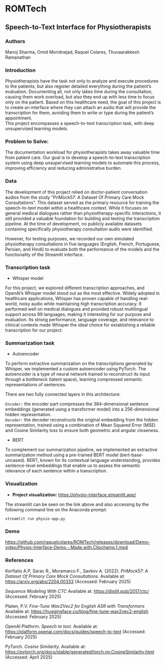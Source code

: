 # ROMTech
## Speech-to-Text Interface for Physiotherapists

### Authors
Manoj Sharma, Omid Moridnejad, Raquel Colares, Thuvaarakkesh Ramanathan

### Introduction
Physiotherapists have the task not only to analyze and execute procedures to the patients, but also register detailed everything during the patient’s evaluation. Documenting all, not only takes time during the consultation, causing them work overload, but also they end up with less time to focus only on the patient. 
Based on this healthcare need, the goal of this project is to create an interface where they can attach an audio that will provide the transcription for them, avoiding them to write or type during the patient’s appointment.  
This project encompasses a speech-to-text transcription task, with deep unsupervised learning models.

### Problem to Solve:
The documentation workload for physiotherapists takes away valuable time from patient care. Our goal is to develop a speech-to-text transcription system using deep unsupervised learning models to automate this process, improving efficiency and reducing administrative burden.

### Data
The development of this project relied on doctor-patient conversation audios from the study "PriMock57: A Dataset Of Primary Care Mock Consultations".  This dataset served as the primary resource for training the speech-to-text model within a healthcare context. While it focuses on general medical dialogues rather than physiotherapy-specific interactions, it still provided a valuable foundation for building and testing the transcription pipeline. At the time of development, no publicly available datasets containing specifically physiotherapy consultation audio were identified.

However, for testing purposes, we recorded our own simulated physiotherapy consultations in five languages (English, French, Portuguese, Persian, and Hindi) to evaluate both the performance of the models and the functionality of the Streamlit interface.

### Transcription task

* Whisper model

For this project, we explored different transcription approaches, and OpenAI’s Whisper model stood out as the most effective. Widely adopted in healthcare applications, Whisper has proven capable of handling real-world, noisy audio while maintaining high transcription accuracy. It performed well on medical dialogues and provided robust multilingual support across 99 languages, making it interesting for our purpose and evaluation. Its strong performance, language coverage, and relevance to clinical contexts made Whisper the ideal choice for establishing a reliable transcription for our project.


### Summarization task

* Autoencoder

To perform extractive summarization on the transcriptions generated by Whisper, we implemented a custom autoencoder using PyTorch. The autoencoder is a type of neural network trained to reconstruct its input through a bottleneck (latent space), learning compressed semantic representations of sentences.

There are two fully connected layers in this architecture: 

`Encoder:` the encoder part compresses the 384-dimensional sentence embeddings  (generated using a transformer model) into a 256-dimensional hidden representation.  
`Decoder:` the decoder reconstructs the original embedding from the hidden representation, trained using a combination of Mean Squared Error (MSE) and Cosine Similarity loss to ensure both geometric and angular closeness. 

* BERT

To complement our summarization pipeline, we implemented an extractive summarization method using a pre-trained BERT model (bert-base-uncased). BERT, known for its contextual language understanding, provides sentence-level embeddings that enable us to assess the semantic relevance of each sentence within a transcription. 



### Visualization
- **Project visualization:** https://physio-interface.streamlit.app/

The streamlit can be seen on the link above and also accessing by the following command line on the Anaconda prompt:

`streamlit run physio-app.py`

### Demo

https://github.com/raquelcolares/ROMTech/releases/download/Demo-video/Physio-Interface-Demo.-.Made.with.Clipchamp.1.mp4



### References 

Korfiatis A.P, Sarac R., Moramarco F., Savkov A. (2022). *PriMock57: A Dataset Of Primary Care Mock Consultations.* Available at: https://arxiv.org/abs/2204.00333 (Accessed: February 2025)

*Sequence Modeling With CTC* Available at: https://distill.pub/2017/ctc/ (Accessed: February 2025)

Platen, P.V. *Fine-Tune Wav2Vec2 for English ASR with Transformers* Available at: https://huggingface.co/blog/fine-tune-wav2vec2-english (Accessed: February 2025)

OpenAI Platform. *Speech to text.* Available at: https://platform.openai.com/docs/guides/speech-to-text (Accessed: February 2025)

PyTorch. *Cosine Similarity.* Available at: https://pytorch.org/docs/stable/generated/torch.nn.CosineSimilarity.html (Accessed: April 2025)

